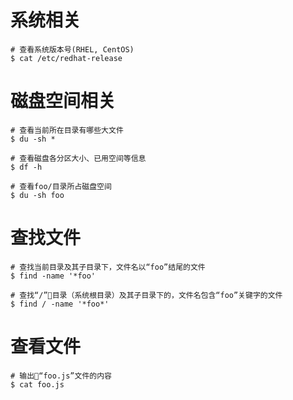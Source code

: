 # 系统相关
```
# 查看系统版本号(RHEL, CentOS)
$ cat /etc/redhat-release
```

# 磁盘空间相关
```
# 查看当前所在目录有哪些大文件
$ du -sh *

# 查看磁盘各分区大小、已用空间等信息
$ df -h

# 查看foo/目录所占磁盘空间
$ du -sh foo
```

# 查找文件
```
# 查找当前目录及其子目录下，文件名以“foo”结尾的文件
$ find -name '*foo'

# 查找“/”目录（系统根目录）及其子目录下的，文件名包含“foo”关键字的文件
$ find / -name '*foo*'
```

# 查看文件
```
# 输出“foo.js”文件的内容
$ cat foo.js
```

